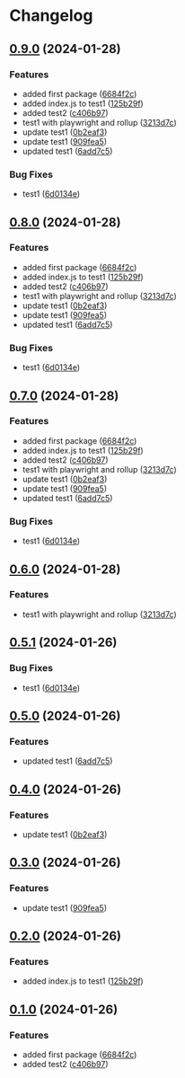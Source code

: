 # Changelog

## [0.9.0](https://github.com/jackie-linz/poc-npm-workspace-release/compare/test1-v0.8.0...test1-v0.9.0) (2024-01-28)


### Features

* added first package ([6684f2c](https://github.com/jackie-linz/poc-npm-workspace-release/commit/6684f2c01fba1a1e0bcc69f5faebb7149f53d82b))
* added index.js to test1 ([125b29f](https://github.com/jackie-linz/poc-npm-workspace-release/commit/125b29ff54b56b723f5cb39f5aaa03a9b0d6414b))
* added test2 ([c406b97](https://github.com/jackie-linz/poc-npm-workspace-release/commit/c406b97f5e661ba09131c1f5c84e1162082f07f6))
* test1 with playwright and rollup ([3213d7c](https://github.com/jackie-linz/poc-npm-workspace-release/commit/3213d7c8c6aa9ce699368379891c1a6e08cf2cbe))
* update test1 ([0b2eaf3](https://github.com/jackie-linz/poc-npm-workspace-release/commit/0b2eaf3978559ff523e77531eb4a85faea9fe4ed))
* update test1 ([909fea5](https://github.com/jackie-linz/poc-npm-workspace-release/commit/909fea572a28900590fa530ea33be9e5d6248dac))
* updated test1 ([6add7c5](https://github.com/jackie-linz/poc-npm-workspace-release/commit/6add7c5039dfae2be1d3b9d969ee09f06f9da3ef))


### Bug Fixes

* test1 ([6d0134e](https://github.com/jackie-linz/poc-npm-workspace-release/commit/6d0134ed8fab758564abca990772d878019e9c27))

## [0.8.0](https://github.com/jackie-linz/poc-npm-workspace-release/compare/test1-v0.7.0...test1-v0.8.0) (2024-01-28)


### Features

* added first package ([6684f2c](https://github.com/jackie-linz/poc-npm-workspace-release/commit/6684f2c01fba1a1e0bcc69f5faebb7149f53d82b))
* added index.js to test1 ([125b29f](https://github.com/jackie-linz/poc-npm-workspace-release/commit/125b29ff54b56b723f5cb39f5aaa03a9b0d6414b))
* added test2 ([c406b97](https://github.com/jackie-linz/poc-npm-workspace-release/commit/c406b97f5e661ba09131c1f5c84e1162082f07f6))
* test1 with playwright and rollup ([3213d7c](https://github.com/jackie-linz/poc-npm-workspace-release/commit/3213d7c8c6aa9ce699368379891c1a6e08cf2cbe))
* update test1 ([0b2eaf3](https://github.com/jackie-linz/poc-npm-workspace-release/commit/0b2eaf3978559ff523e77531eb4a85faea9fe4ed))
* update test1 ([909fea5](https://github.com/jackie-linz/poc-npm-workspace-release/commit/909fea572a28900590fa530ea33be9e5d6248dac))
* updated test1 ([6add7c5](https://github.com/jackie-linz/poc-npm-workspace-release/commit/6add7c5039dfae2be1d3b9d969ee09f06f9da3ef))


### Bug Fixes

* test1 ([6d0134e](https://github.com/jackie-linz/poc-npm-workspace-release/commit/6d0134ed8fab758564abca990772d878019e9c27))

## [0.7.0](https://github.com/jackie-linz/poc-npm-workspace-release/compare/test1-v0.6.0...test1-v0.7.0) (2024-01-28)


### Features

* added first package ([6684f2c](https://github.com/jackie-linz/poc-npm-workspace-release/commit/6684f2c01fba1a1e0bcc69f5faebb7149f53d82b))
* added index.js to test1 ([125b29f](https://github.com/jackie-linz/poc-npm-workspace-release/commit/125b29ff54b56b723f5cb39f5aaa03a9b0d6414b))
* added test2 ([c406b97](https://github.com/jackie-linz/poc-npm-workspace-release/commit/c406b97f5e661ba09131c1f5c84e1162082f07f6))
* test1 with playwright and rollup ([3213d7c](https://github.com/jackie-linz/poc-npm-workspace-release/commit/3213d7c8c6aa9ce699368379891c1a6e08cf2cbe))
* update test1 ([0b2eaf3](https://github.com/jackie-linz/poc-npm-workspace-release/commit/0b2eaf3978559ff523e77531eb4a85faea9fe4ed))
* update test1 ([909fea5](https://github.com/jackie-linz/poc-npm-workspace-release/commit/909fea572a28900590fa530ea33be9e5d6248dac))
* updated test1 ([6add7c5](https://github.com/jackie-linz/poc-npm-workspace-release/commit/6add7c5039dfae2be1d3b9d969ee09f06f9da3ef))


### Bug Fixes

* test1 ([6d0134e](https://github.com/jackie-linz/poc-npm-workspace-release/commit/6d0134ed8fab758564abca990772d878019e9c27))

## [0.6.0](https://github.com/jackie-linz/poc-npm-workspace-release/compare/test1-v0.5.1...test1-v0.6.0) (2024-01-28)


### Features

* test1 with playwright and rollup ([3213d7c](https://github.com/jackie-linz/poc-npm-workspace-release/commit/3213d7c8c6aa9ce699368379891c1a6e08cf2cbe))

## [0.5.1](https://github.com/jackie-linz/poc-npm-workspace-release/compare/test1-v0.5.0...test1-v0.5.1) (2024-01-26)


### Bug Fixes

* test1 ([6d0134e](https://github.com/jackie-linz/poc-npm-workspace-release/commit/6d0134ed8fab758564abca990772d878019e9c27))

## [0.5.0](https://github.com/jackie-linz/poc-npm-workspace-release/compare/test1-v0.4.0...test1-v0.5.0) (2024-01-26)


### Features

* updated test1 ([6add7c5](https://github.com/jackie-linz/poc-npm-workspace-release/commit/6add7c5039dfae2be1d3b9d969ee09f06f9da3ef))

## [0.4.0](https://github.com/jackie-linz/poc-npm-workspace-release/compare/test1-v0.3.0...test1-v0.4.0) (2024-01-26)


### Features

* update test1 ([0b2eaf3](https://github.com/jackie-linz/poc-npm-workspace-release/commit/0b2eaf3978559ff523e77531eb4a85faea9fe4ed))

## [0.3.0](https://github.com/jackie-linz/poc-npm-workspace-release/compare/test1-v0.2.0...test1-v0.3.0) (2024-01-26)


### Features

* update test1 ([909fea5](https://github.com/jackie-linz/poc-npm-workspace-release/commit/909fea572a28900590fa530ea33be9e5d6248dac))

## [0.2.0](https://github.com/jackie-linz/poc-npm-workspace-release/compare/test1-v0.1.0...test1-v0.2.0) (2024-01-26)


### Features

* added index.js to test1 ([125b29f](https://github.com/jackie-linz/poc-npm-workspace-release/commit/125b29ff54b56b723f5cb39f5aaa03a9b0d6414b))

## [0.1.0](https://github.com/jackie-linz/poc-npm-workspace-release/compare/test1-v0.0.1...test1-v0.1.0) (2024-01-26)


### Features

* added first package ([6684f2c](https://github.com/jackie-linz/poc-npm-workspace-release/commit/6684f2c01fba1a1e0bcc69f5faebb7149f53d82b))
* added test2 ([c406b97](https://github.com/jackie-linz/poc-npm-workspace-release/commit/c406b97f5e661ba09131c1f5c84e1162082f07f6))
